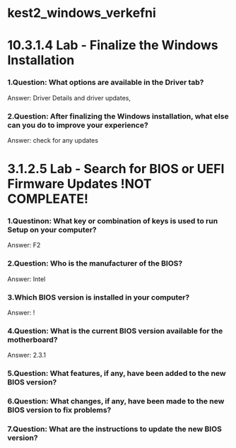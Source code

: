 # kest2_windows_verkefni


# 10.3.1.4 Lab - Finalize the Windows Installation

### 1.Question: What options are available in the Driver tab?
Answer: Driver Details and driver updates, 

### 2.Question: After finalizing the Windows installation, what else can you do to improve your experience?
Answer: check for any updates


# 3.1.2.5 Lab - Search for BIOS or UEFI Firmware Updates !NOT COMPLEATE!

### 1.Questinon: What key or combination of keys is used to run Setup on your computer?
Answer: F2

### 2.Question: Who is the manufacturer of the BIOS?
Answer: Intel

### 3.Which BIOS version is installed in your computer?
Answer: !

### 4.Question: What is the current BIOS version available for the motherboard? 
Answer: 2.3.1

### 5.Question: What features, if any, have been added to the new BIOS version?

### 6.Question: What changes, if any, have been made to the new BIOS version to fix problems?

### 7.Question: What are the instructions to update the new BIOS version?
